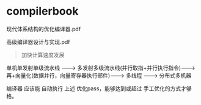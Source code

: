 # compilerbook

现代体系结构的优化编译器.pdf

高级编译器设计与实现.pdf

> 加快计算速度发展

单机单发射单级流水线 ---> 多发射多级流水线(并行取指+并行执行指令)---> 再+向量化(数据并行，向量寄存器执行部件)---> 多线程 ---> 分布式多机器

编译器 应该能 自动执行 上述 优化pass，能够达到或超过 手工优化的方式才够格。
